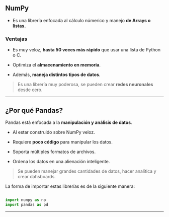 ## **NumPy**
- Es una librería enfocada al cálculo númerico y manejo __de Arrays o listas.__


### **Ventajas**
- Es muy veloz, **hasta 50 veces más rápido** que usar una lista de Python o C.

- Optimiza el **__almacenamiento en memoria__**.

- Además, **maneja distintos tipos de datos**.

> Es una librería muy poderosa, se pueden crear **redes neuronales** desde cero.
----

## **¿Por qué Pandas?**
Pandas está enfocada a la **manipulación y análisis de datos**.

- Al estar construido sobre NumPy veloz.

- Requiere **poco código** para manipular los datos.

- Soporta múltiples formatos de archivos.

- Ordena los datos en una alienación inteligente.

>Se pueden manejar grandes cantidades de datos, hacer analítica y crear dahsboards.

La forma de importar estas librerías es de la siguiente manera:

```py

import numpy as np
import pandas as pd

```
---

